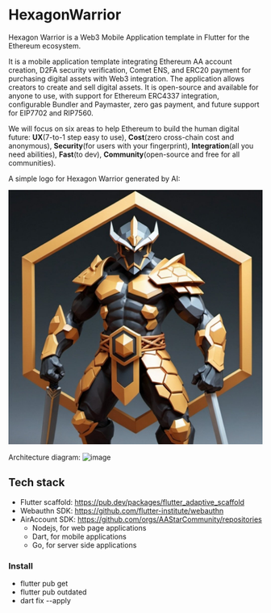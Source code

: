 # HexagonWarrior
Hexagon Warrior is a Web3 Mobile Application template in Flutter for the Ethereum ecosystem. 

It is a mobile application template integrating Ethereum AA account creation, D2FA security verification, Comet ENS, and ERC20 payment for purchasing digital assets with Web3 integration. The application allows creators to create and sell digital assets. It is open-source and available for anyone to use, with support for Ethereum ERC4337 integration, configurable Bundler and Paymaster, zero gas payment, and future support for EIP7702 and RIP7560.


We will focus on six areas to help Ethereum to build the human digital future:
**UX**(7-to-1 step easy to use), **Cost**(zero cross-chain cost and anonymous), **Security**(for users with your fingerprint), **Integration**(all you need abilities), **Fast**(to dev), **Community**(open-source and free for all communities).

A simple logo for Hexagon Warrior generated by AI:

![](https://raw.githubusercontent.com/jhfnetboy/MarkDownImg/main/img/202406091522004.png)

Architecture diagram:
![image](https://github.com/CMUBA/HexagonWarrior/assets/2945287/56ef562c-61bd-486c-a49a-1ccd2ff72471)

## Tech stack
- Flutter scaffold: https://pub.dev/packages/flutter_adaptive_scaffold
- Webauthn SDK: https://github.com/flutter-institute/webauthn
- AirAccount SDK: https://github.com/orgs/AAStarCommunity/repositories
  - Nodejs, for web page applications
  - Dart, for mobile applications
  - Go, for server side applications

### Install
+ flutter pub get
+ flutter pub outdated
+ dart fix --apply 

